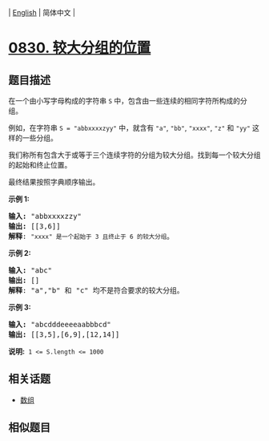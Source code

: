 
| [English](README_EN.md) | 简体中文 |
# [0830. 较大分组的位置](https://leetcode-cn.com/problems/positions-of-large-groups/)
## 题目描述
<p>在一个由小写字母构成的字符串&nbsp;<code>S</code>&nbsp;中，包含由一些连续的相同字符所构成的分组。</p>

<p>例如，在字符串 <code>S = &quot;abbxxxxzyy&quot;</code>&nbsp;中，就含有 <code>&quot;a&quot;</code>, <code>&quot;bb&quot;</code>, <code>&quot;xxxx&quot;</code>, <code>&quot;z&quot;</code> 和 <code>&quot;yy&quot;</code> 这样的一些分组。</p>

<p>我们称所有包含大于或等于三个连续字符的分组为较大分组。找到每一个较大分组的起始和终止位置。</p>

<p>最终结果按照字典顺序输出。</p>

<p><strong>示例&nbsp;1:</strong></p>

<pre>
<strong>输入: </strong>&quot;abbxxxxzzy&quot;
<strong>输出: </strong>[[3,6]]
<strong>解释</strong>: <code>&quot;xxxx&quot; 是一个起始于 3 且终止于 6 的较大分组</code>。
</pre>

<p><strong>示例 2:</strong></p>

<pre>
<strong>输入: </strong>&quot;abc&quot;
<strong>输出: </strong>[]
<strong>解释</strong>: &quot;a&quot;,&quot;b&quot; 和 &quot;c&quot; 均不是符合要求的较大分组。
</pre>

<p><strong>示例 3:</strong></p>

<pre>
<strong>输入: </strong>&quot;abcdddeeeeaabbbcd&quot;
<strong>输出: </strong>[[3,5],[6,9],[12,14]]</pre>

<p><strong>说明:&nbsp;</strong>&nbsp;<code>1 &lt;= S.length &lt;= 1000</code></p>

## 相关话题
- [数组](https://leetcode-cn.com/tag/array)
## 相似题目

